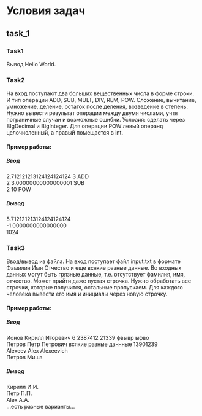 # Условия задач

## task_1

### Task1
Вывод Hello World.

### Task2
На вход поступают два больших вещественных числа в форме строки. И тип операции ADD, SUB, MULT, DIV, REM, POW. Сложение, вычитание, умножение, деление, остаток после деления, возведение в степень.
Нужно вывести результат операции между двумя числами, учтя пограничные случаи и возможные ошибки.
Услоаия: сделать через BIgDecimal и BigInteger. Для операции POW левый операнд целочисленный, а правый помещается в int.

#### Пример работы:
##### Ввод  

2.712121213124124124124 3 ADD  
2 3.00000000000000001 SUB  
2 10 POW

##### Вывод 
5.712121213124124124124  
-1.0000000000000000  
1024

### Task3
Ввод/вывод из файла.
На вход поступает файл input.txt в формате Фамилия Имя Отчество и еще всякие разные данные. Во входных данных могут быть грязные данные, т.е. отсутствует фамилия, имя, отчество. Может прийти даже пустая строчка. Нужно обработать все строчки, которые получится, остальные пропускаем. Для каждого человека вывести его имя и инициалы через новую строчку.

#### Пример работы:
##### Ввод

Ионов Кирилл Игоревич 6	2387412 21339 фвывр ыфво  
Петров Петр Петрович всякие разные даннные 13901239  
Alexeev Alex Alexeevich  
Петров Миша  

##### Вывод 

Кирилл И.И.  
Петр П.П.  
Alex A.A.  
...есть разные варианты...  

